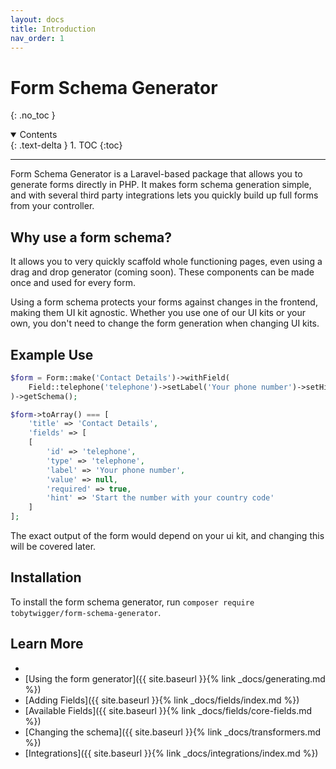 ```yaml
---
layout: docs
title: Introduction
nav_order: 1
---
```


# Form Schema Generator
{: .no_toc }

<details open markdown="block">
  <summary>
    Contents
  </summary>
  {: .text-delta }
1. TOC
{:toc}
</details>

---

Form Schema Generator is a Laravel-based package that allows you to generate forms directly in PHP. It makes form schema
generation simple, and with several third party integrations lets you quickly build up full forms from your controller.

## Why use a form schema?

It allows you to very quickly scaffold whole functioning pages, even using a drag and drop generator (coming soon). These
components can be made once and used for every form.

Using a form schema protects your forms against changes in the frontend, making them UI kit agnostic. Whether you use one
of our UI kits or your own, you don't need to change the form generation when changing UI kits.

## Example Use

```php
$form = Form::make('Contact Details')->withField(
    Field::telephone('telephone')->setLabel('Your phone number')->setHint('Start the number with your country code')->setRequired(true),
)->getSchema();

$form->toArray() === [
    'title' => 'Contact Details',
    'fields' => [
    [
        'id' => 'telephone',
        'type' => 'telephone',
        'label' => 'Your phone number',
        'value' => null,
        'required' => true,
        'hint' => 'Start the number with your country code'
    ]
];
```

The exact output of the form would depend on your ui kit, and changing this will be covered later.

## Installation

To install the form schema generator, run `composer require tobytwigger/form-schema-generator`.

## Learn More
- 
- [Using the form generator]({{ site.baseurl }}{% link _docs/generating.md %})
- [Adding Fields]({{ site.baseurl }}{% link _docs/fields/index.md %})
- [Available Fields]({{ site.baseurl }}{% link _docs/fields/core-fields.md %})
- [Changing the schema]({{ site.baseurl }}{% link _docs/transformers.md %})
- [Integrations]({{ site.baseurl }}{% link _docs/integrations/index.md %})
